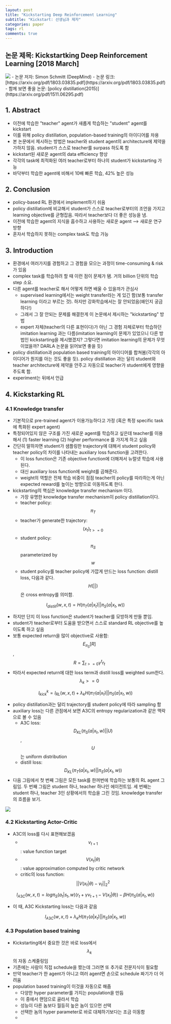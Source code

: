 ```yaml
---
layout: post
title: "Kickstarting Deep Reinforcement Learning"
subtitle: "Kickstart: 선생님과 제자"
categories: paper
tags: rl
comments: true
---
```


## 논문 제목: Kickstartking Deep Reinforcement Learning [2018 March]

<img src="https://www.dropbox.com/s/7q8mudzrp3g5vwa/%EC%8A%A4%ED%81%AC%EB%A6%B0%EC%83%B7%202018-05-17%2017.46.47.png?raw=1">
- 논문 저자: Simon Schmitt (DeepMind)
- 논문 링크: [https://arxiv.org/pdf/1803.03835.pdf](https://arxiv.org/pdf/1803.03835.pdf)
- 함께 보면 좋을 논문: [policy distillation(2015)](https://arxiv.org/pdf/1511.06295.pdf)

## 1. Abstract
- 이전에 학습한 "teacher" agent가 새롭게 학습하는 "student" agent를 kickstart
- 이를 위해 policy distillation, population-based training의 아이디어를 차용
- 본 논문에서 제시하는 방법은 teacher와 student agent의 architecture에 제약을 가하지 않음. student가 스스로 teacher를 surpass 하도록 함
- kickstart된 새로운 agent의 data efficiency 향상
- 각각의 task에 최적화된 여러 teacher로부터 하나의 student가 kickstarting 가능
- 바닥부터 학습한 agent에 비해서 10배 빠른 학습, 42% 높은 성능

## 2. Conclusion
- policy-based RL 환경에서 implement하기 쉬움
- policy distillation에 비교해서 student가 스스로 teacher로부터의 조언을 가지고 learning objective를 균형잡음. 따라서 teacher보다 더 좋은 성능을 냄.
- 이전에 학습한 agent의 지식을 흡수하고 사용하는 새로운 agent --> 새로운 연구 방향
- 혼자서 학습하지 못하는 complex task도 학습 가능

## 3. Introduction
- 환경에서 여러가지를 경험하고 그 경험을 모으는 과정이 time-consuming & risk가 있음
- complex task를 학습하려 할 때 이런 점이 문제가 됌. 거의 billion 단위의 학습 step 소요.
- 다른 agent를 teacher로 해서 어떻게 하면 배울 수 있을까가 관심사
	- supervised learning에서는 weight transfer라는 게 있긴 함(보통 transfer 	learning 이라고 부르는 것). 하지만 강화학습에서는 잘 안되었음(왜인지 궁금하다!)
	- 그래서 그 잘 안되는 문제를 해결한게 이 논문에서 제시하는 "kickstarting" 방법
	- expert 자체(teacher의 다른 표현이다)가 아닌 그 경험 자체로부터 학습하던 imitation 	learning 과는 다름(imitation learning이 문제가 있었으니 다른 방법인 kickstarting을	제시했겠지? 그렇다면 imitation learning의 문제가 무엇이었을까? DARLA 논문을 읽어보면 	좋을 듯)
- policy distillation과 population based training의 아이디어를 합쳐봄(각각의 아이디어가 뭔지를 아는 것도 좋을 듯). policy distillation 과는 달리 student와 teacher architecture에 제약을 안주고 자동으로 teacher가 student에게 영향을 주도록 함.
- experiment는 뒤에서 언급

## 4. Kickstarking RL
### 4.1 Knowledge transfer 
- 기본적으로 pre-trained agent가 이용가능하다고 가정 (혹은 특정 specific task에 특화된 expert agent)
- 특정되어있지 않은 구조를 가진 새로운 agent를 학습하고 싶은데 teacher를 이용해서 (1) faster learning (2) higher performance 를 가지게 하고 싶음
- 간단히 말하자면 student가 샘플링한 trajectory에 대해서 student policy와 teacher policy의 차이를 나타내는 auxiliary loss function을 고려한다. 
	- 이 loss function은 기존 objective function에 더해져서 뉴럴넷 학습에 사용된다. 
	- 대신 auxiliary loss function에 weight를 곱해준다. 
	- weight의 역할은 전체 학습 비중이 점점 teacher의 policy를 따라하는게 아닌 expected reward를 높이는 방향으로 이동하도록 한다.
- kickstarting의 핵심은 knowledge transfer mechanism 이다.
	- 가장 유명한 knowledge transfer mechanism이 policy distillation이다.
	- teacher policy: $$\pi_T$$
	- teacher가 generate한 trajectory: $$(x_t)_{t>=0} $$
	- student policy: $$\pi_S$$ parameterized by $$w$$
	- student policy를 teacher policy에 가깝게 만드는 loss function: distill loss, 다음과 같다. $$H(||)$$ 은 cross entropy를 의미함.

$$l_{distill}(w,x,t)=H(\pi_T(a|x_t)||\pi_S(a|x_t, w))$$
	   
- 하지만 단지 이 loss function은 student가 teacher를 모방하게 만들 뿐임.
- student가 teacher로부터 도움을 받으면서 스스로 standard RL objective를 높이도록 하고 싶음
- 보통 expected return을 많이 objective로 사용함: $$E_{\pi_S}[R]$$,  $$R=\sum_{t>=0}\gamma^tr_t$$
- 따라서 expected return에 대한 loss term과 distill loss를 weighted sum한다. $$\lambda_k >= 0$$

$$l_{kick}^k=l_{RL}(w, x, t) + \lambda_kH(\pi_T(a|x_t)||\pi_S(a|x_t, w))$$

- policy distillation과는 달리 trajectory를 student policy에 따라 sampling 함
- auxiliary loss는 다른 관점에서 보면 A3C의 entropy regularization과 같은 맥락으로 볼 수 있음
	- A3C loss: $$D_{KL}(\pi_S(a|x_t, w)||U)$$, $$U$$는 uniform distribution
	- distill loss: $$D_{KL}(\pi_T(a|x_t, w)||\pi_S(a|x_t, w))$$
- 다음 그림에서 첫 번째 그림은 모든 task를 한꺼번에 학습하는 보통의 RL agent 그림임. 두 번째 그림은 student 하나, teacher 하나인 에이전트임. 세 번째는 student 하나, teacher 3인 상황에서의 학습을 그린 것임. knowledge transfer의 흐름을 보기. 
<img src="https://www.dropbox.com/s/jd85p8mjbkp6yta/%EC%8A%A4%ED%81%AC%EB%A6%B0%EC%83%B7%202018-05-17%2018.06.09.png?raw=1">

### 4.2 Kickstarting Actor-Critic
- A3C의 loss를 다시 표현해보겠음
	- $$v_{t+1}$$ : value function target
	- $$V(x_t|\theta)$$ : value approximation computed by critic network
	- critic의 loss function: $$||V(x_t|\theta)-v_{t}||_2^2$$
	 
$$l_{A3C}(w, x, t)=log\pi_S(a_t|s_t, w)(r_t + \gamma v_{t+1} - V(x_t|\theta)) - \beta H(\pi_S(a|x_t, w))$$

- 이 때, A3C Kickstarting loss는 다음과 같음

$$l_{A3C}(w, x, t) + \lambda_kH(\pi_T(a|x_t)||\pi_S(a|x_t, w))$$

### 4.3 Population based training
- Kickstarting에서 중요한 것은 바로 loss에서 $$\lambda_k$$의 자동 스케줄링임
- 기존에는 사람이 직접 schedule을 짰는데 그러면 또 추가로 전문지식이 필요함
- 만약 teacher가 한 agent가 아니고 여러 agent면 손으로 schedule 짜기가 더 어려움
- population based training이 이것을 자동으로 해줌
	- 다양한 hyper parameter를 가지는 population을 만듬
	- 이 중에서 랜덤으로 골라서 학습
	- 성능이 다른 놈보다 월등히 높은 놈이 있으먼 선택
	- 선택한 놈의 hyper parameter로 바로 대체하기보다는 조금 이동함
	- 